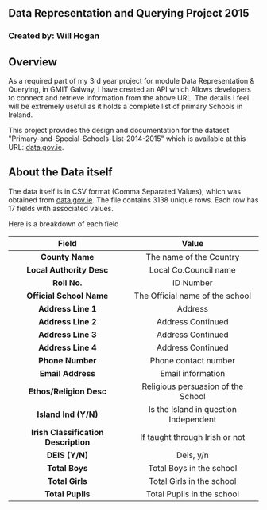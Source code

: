# 
## Data Representation and Querying Project 2015
### Created by: Will Hogan

## Overview
As a required part of my 3rd year project for module Data Representation & Querying, in GMIT Galway, I have created an API which Allows developers to connect and retrieve information from the above URL. The details i feel will be extremely useful as it holds a complete list of primary Schools in Ireland. 

This project provides the design and documentation for the dataset "Primary-and-Special-Schools-List-2014-2015" which is available at this URL: [data.gov.ie](http://www.education.ie/en/Publications/Statistics/Data-on-Individual-Schools/Data-on-Individual-Schools.html). 

## About the Data itself
The data itself is in CSV format (Comma Separated Values), which was obtained from [data.gov.ie](http://www.education.ie/en/Publications/Statistics/Data-on-Individual-Schools/Data-on-Individual-Schools.html). The file contains 3138 unique rows. Each row has 17 fields with associated values. 

Here is a breakdown of each field


|  Field   | Value  |
|:--------:|:-------------------------------------------:|
| **County Name**        | The name of the Country |
| **Local Authority Desc**        | Local Co.Council name |
| **Roll No.** | ID Number | 
| **Official School Name** | The Official name of the school                    |
| **Address Line 1** | Address |
| **Address Line 2** | Address Continued |
| **Address Line 3** | Address Continued|
| **Address Line 4** | Address Continued|
| **Phone Number** | Phone contact number |
| **Email Address** | Email information|
| **Ethos/Religion Desc** | Religious persuasion of the School |
| **Island Ind (Y/N)** | Is the Island in question Independent |
| **Irish Classification Description** | If taught through Irish or not  |
| **DEIS (Y/N)** |  Deis, y/n |
| **Total Boys** |  Total Boys in the school |
| **Total Girls** | Total Girls in the school | 
| **Total Pupils** | Total Pupils in the school  |
